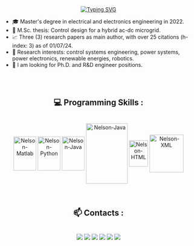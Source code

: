<section id="introduction">
  
  <div align="center">
<a href="https://git.io/typing-svg"><img src="https://readme-typing-svg.demolab.com?font=Fira+Code&size=22&pause=1000&color=F75C7E&width=435&lines=Hello+%F0%9F%91%8B+I+am+Nelson!;Welcome+to+my+GitHub!"alt="Typing SVG" /></a>
  <br>
    
  </div>
  <div align="center">
    <ul align="left" list-style="none">
         <li><tr>🎓  Master's degree in electrical and electronics engineering in 2022.
         <li><tr>📝  M.Sc. thesis: Control design for a hybrid ac-dc microgrid.
         <li><tr>📈  Three (3) research papers as main author, with over 25 citations (h-index: 3) as of 01/07/24.
         <li><tr>🔎   Research interests: control systems engineering, power systems, power electronics, renewable energies, robotics.
         <li><tr>🎯  I am looking for Ph.D. and R&D engineer positions.
    </ul>
  </div>
</section>

   <br>
   <br>
   
<section id="programming_languages">
<h2 align="center">💻 Programming Skills :</h3>
<div <div align="center" style="display: inline_block"><br>
  <img align="center" alt="Nelson-Matlab" height="90" width="60" src="https://cdn.jsdelivr.net/gh/devicons/devicon@latest/icons/matlab/matlab-original.svg">
  <img align="center" alt="Nelson-Python" height="90" width="60" src="https://cdn.jsdelivr.net/gh/devicons/devicon@latest/icons/python/python-original-wordmark.svg">
  <img align="center" alt="Nelson-Java" height="90" width="60" src="https://cdn.jsdelivr.net/gh/devicons/devicon@latest/icons/java/java-original-wordmark.svg">
  <img align="center" alt="Nelson-Java" height="160" width="110" src="https://cdn.jsdelivr.net/gh/devicons/devicon@latest/icons/sqlite/sqlite-original-wordmark.svg">
  <img align="center" alt="Nelson-HTML" height="70" width="50" src="https://cdn.jsdelivr.net/gh/devicons/devicon@latest/icons/html5/html5-plain-wordmark.svg">
  <img align="center" alt="Nelson-XML" height="100" width="90" src="https://cdn.jsdelivr.net/gh/devicons/devicon@latest/icons/xml/xml-original.svg">
  
</div>
</section>

   <br>
   <br>

<section id="my_contacts">
   <h2 align="center">📫 Contacts :</h3>
<div align="center" style="display: inline_block"><br>
  <a href="https://www.nelsonluismanuel.com" target="_blank"><img src="https://img.shields.io/badge/-My Website-%23335?style=for-the-badge&logo=N&logoColor=white" target="_blank"></a>
  <a href = "mailto:nelsonluismanuel@gmail.com"><img src="https://img.shields.io/badge/-Gmail-%23333?style=for-the-badge&logo=gmail&logoColor=white" target="_blank"></a>
  <a href="https://www.linkedin.com/in/nelson-luis-manuel" target="_blank"><img src="https://img.shields.io/badge/-LinkedIn-%230077B5?style=for-the-badge&logo=linkedin&logoColor=white" target="_blank"></a> 
  <a href="https://www.youtube.com/@NelsonLuisManuel" target="_blank"><img src="https://img.shields.io/badge/YouTube-FF0000?style=for-the-badge&logo=youtube&logoColor=white" target="_blank"></a>
  <a href="https://instagram.com/nelson_luman" target="_blank"><img src="https://img.shields.io/badge/-Instagram-%23E4405F?style=for-the-badge&logo=instagram&logoColor=white" target="_blank"></a>
 	<a href="https://x.com/NLuisManuel" target="_blank"><img src="https://img.shields.io/badge/-Twitter-9146FF?style=for-the-badge&logo=X&logoColor=white" target="_blank"></a>
  
</div>
   <br>
   <br>
</section>
